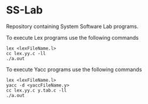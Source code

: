 # SS-Lab
Repository containing System Software Lab programs.

To execute Lex programs use the following commands
```
lex <lexFileName.l>
cc lex.yy.c -ll
./a.out
```


To execute Yacc programs use the following commands
```
lex <lexFileName.l>
yacc -d <yaccFileName.y>
cc lex.yy.c y.tab.c -ll
./a.out
```
